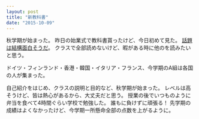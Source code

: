 ```yaml
---
layout: post
title: "新教科書"
date: "2015-10-09"
---
```

秋学期が始まった。
昨日の始業式で教科書貰ったけど、今日初めて見た。
[話題は結構面白そうだ][textbook]。
クラスで全部読めないけど、暇がある時に他のを読みたいと思う。

ドイツ・フィンランド・香港・韓国・イタリア・フランス、今学期のA組は各国の人が集まった。

自己紹介をはじめ、クラスの説明と目的など、秋学期が始まった。
レベルは高そうけど、皆は熱心があるから、大丈夫だと思う。
授業の後でいつものように弁当を食べて4時間ぐらい学校で勉強した。
誰もに負けずに頑張る！
先学期の成績はよくなかったけど、今学期一所懸命全部の点数を上がるように。

[textbook]: https://instagram.com/p/8naEcEGcqh/
